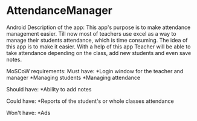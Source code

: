 # AttendanceManager
Android
Description of the app: This app's purpose is to make attendance management easier. Till now most of teachers use excel as a way to manage their students attendance, which is time consuming. The idea of this app is to make it easier. With a help of this app Teacher will be able to take attendance depending on the class, add new students and even save notes.

MoSCoW requirements: Must have: *Login window for the teacher and manager *Managing students *Managing attendance

Should have: *Ability to add notes

Could have: *Reports of the student's or whole classes attendance

Won't have: *Ads
